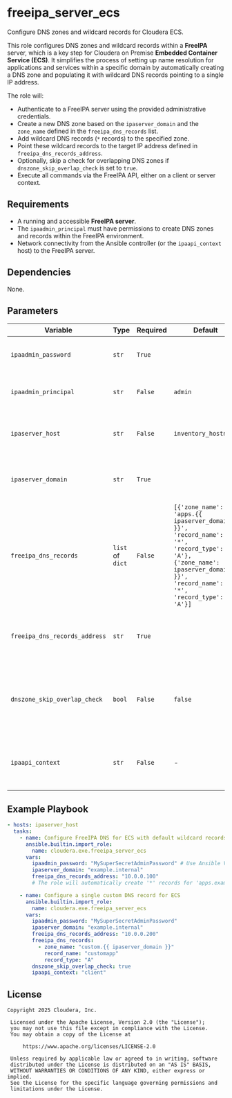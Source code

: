 # freeipa_server_ecs

Configure DNS zones and wildcard records for Cloudera ECS.

This role configures DNS zones and wildcard records within a **FreeIPA** server, which is a key step for Cloudera on Premise **Embedded Container Service (ECS)**. It simplifies the process of setting up name resolution for applications and services within a specific domain by automatically creating a DNS zone and populating it with wildcard DNS records pointing to a single IP address.

The role will:
- Authenticate to a FreeIPA server using the provided administrative credentials.
- Create a new DNS zone based on the `ipaserver_domain` and the `zone_name` defined in the `freeipa_dns_records` list.
- Add wildcard DNS records (`*` records) to the specified zone.
- Point these wildcard records to the target IP address defined in `freeipa_dns_records_address`.
- Optionally, skip a check for overlapping DNS zones if `dnszone_skip_overlap_check` is set to `true`.
- Execute all commands via the FreeIPA API, either on a client or server context.

## Requirements

- A running and accessible **FreeIPA server**.
- The `ipaadmin_principal` must have permissions to create DNS zones and records within the FreeIPA environment.
- Network connectivity from the Ansible controller (or the `ipaapi_context` host) to the FreeIPA server.

## Dependencies

None.

## Parameters

| Variable | Type | Required | Default | Description |
| --- | --- | --- | --- | --- |
| `ipaadmin_password` | `str` | `True` | | **FreeIPA** administrative password for authentication. |
| `ipaadmin_principal` | `str` | `False` | `admin` | **FreeIPA** administrative principal (user) for authentication. |
| `ipaserver_host` | `str` | `False` | `inventory_hostname` | Hostname or IP address of the **FreeIPA** server to connect to. Defaults to the current host. |
| `ipaserver_domain` | `str` | `True` | | The **FreeIPA** domain under which the DNS zone will be created (e.g., `example.internal`). |
| `freeipa_dns_records` | `list` of `dict` | `False` | `[{'zone_name': 'apps.{{ ipaserver_domain }}', 'record_name': '*', 'record_type': 'A'}, {'zone_name': '{{ ipaserver_domain }}', 'record_name': '*', 'record_type': 'A'}]` | A list of DNS records to create within the specified **FreeIPA** domain. Each dictionary defines a record with its `zone_name`, `record_name`, and `record_type`. Defaults to creating two wildcard A records. |
| `freeipa_dns_records_address` | `str` | `True` | | The target IP address for the DNS records defined in `freeipa_dns_records`. All records will point to this address. |
| `dnszone_skip_overlap_check` | `bool` | `False` | `false` | A flag to skip the overlap check when creating DNS zones, which can be useful in specific configurations but should be used with caution. |
| `ipaapi_context` | `str` | `False` | - | The **FreeIPA** role of the host where the DNS Zone creation command will be executed. Choices are `client` or `server`. |

## Example Playbook

```yaml
- hosts: ipaserver_host
  tasks:
    - name: Configure FreeIPA DNS for ECS with default wildcard records
      ansible.builtin.import_role:
        name: cloudera.exe.freeipa_server_ecs
      vars:
        ipaadmin_password: "MySuperSecretAdminPassword" # Use Ansible Vault for this
        ipaserver_domain: "example.internal"
        freeipa_dns_records_address: "10.0.0.100"
        # The role will automatically create '*' records for 'apps.example.internal' and 'example.internal'

    - name: Configure a single custom DNS record for ECS
      ansible.builtin.import_role:
        name: cloudera.exe.freeipa_server_ecs
      vars:
        ipaadmin_password: "MySuperSecretAdminPassword"
        ipaserver_domain: "example.internal"
        freeipa_dns_records_address: "10.0.0.200"
        freeipa_dns_records:
          - zone_name: "custom.{{ ipaserver_domain }}"
            record_name: "customapp"
            record_type: "A"
        dnszone_skip_overlap_check: true
        ipaapi_context: "client"
```

## License

```
Copyright 2025 Cloudera, Inc.

 Licensed under the Apache License, Version 2.0 (the "License");
 you may not use this file except in compliance with the License.
 You may obtain a copy of the License at

     https://www.apache.org/licenses/LICENSE-2.0

 Unless required by applicable law or agreed to in writing, software
 distributed under the License is distributed on an "AS IS" BASIS,
 WITHOUT WARRANTIES OR CONDITIONS OF ANY KIND, either express or implied.
 See the License for the specific language governing permissions and
 limitations under the License.
```
